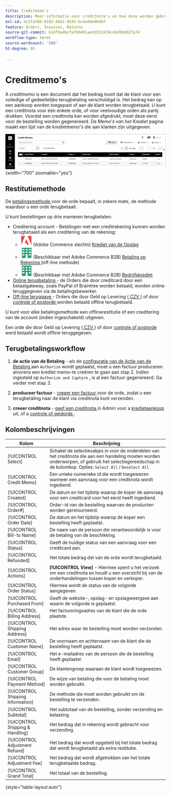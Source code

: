 ```yaml
---
title: Creditmemo's
description: Meer informatie over creditnota's en hoe deze worden gebruikt om een gedeeltelijke of volledige terugbetaling uit te geven.
exl-id: dc2faf86-0182-4661-9543-bc6e00e06dbf
feature: Orders, Invoices, Returns
source-git-commit: 61df9a4bcfaf09491ae2d353478ceb281082fa74
workflow-type: tm+mt
source-wordcount: '580'
ht-degree: 0%

---
```


# Creditmemo&#39;s

A _creditmemo_ is een document dat het bedrag toont dat de klant voor een volledige of gedeeltelijke terugbetaling verschuldigd is. Het bedrag kan op een aankoop worden toegepast of aan de klant worden terugbetaald. U kunt een creditnota voor één enkele orde, of voor veelvoudige orden als partij drukken. Voordat een creditnota kan worden afgedrukt, moet deze eerst voor de bestelling worden gegenereerd. De _Memo&#39;s van het Krediet_ pagina maakt een lijst van de kredietmemo&#39;s die aan klanten zijn uitgegeven.

![ Memo&#39;s van de Krediet ](./assets/credit-memos.png){width="700" zoomable="yes"}

## Restitutiemethode

De [ betalingsmethode ](payments.md) voor de orde bepaalt, in zekere mate, de methode waardoor u een orde terugbetaalt.

U kunt bestellingen op drie manieren terugbetalen:

- Creditering account - Betalingen met een creditrekening kunnen worden terugbetaald als een creditering van de rekening:
   - ![ Adobe Commerce ](../assets/adobe-logo.svg) (Adobe Commerce slechts) [ Krediet van de Opslag ](../customers/store-credit-using.md)
   - ![ Adobe Commerce B2B ](../assets/b2b.svg) (Beschikbaar met Adobe Commerce B2B) [ Betaling op Rekening ](../b2b/enable-basic-features.md#configure-payment-on-account) (off-line methode)
   - ![ Adobe Commerce B2B ](../assets/b2b.svg) (Beschikbaar met Adobe Commerce B2B) [ Bedrijfskrediet ](../b2b/credit-company.md)
- [ Online terugbetaling ](payments.md#online-payment-methods) - de Orders die door creditcard door een betaalgateway, zoals PayPal of Braintree worden betaald, worden online teruggegeven via de betalingsbewerker.
- [ Off-line teruggave ](payments.md#offline-payment-methods) - Orders die door Geld op Levering ([ CZV ](cash-on-delivery.md)) of door [ controle of postorde ](check-money-order.md) worden betaald offline terugbetaald.

U kunt voor elke betalingsmethode een offlinerestitutie of een creditering van de account (indien ingeschakeld) uitgeven.

Een orde die door Geld op Levering ([ CZV ](cash-on-delivery.md)) of door [ controle of postorde ](check-money-order.md) werd betaald wordt offline teruggegeven.

## Terugbetalingsworkflow

1. **de actie van de Betaling** - als de [ configuratie van de Actie van de Betaling ](credit-memo-create.md#payment-action-setting) aan `Authorize` wordt geplaatst, moet u een factuur produceren alvorens een krediet memo-te creëren te gaan aan stap 2. Indien ingesteld op `Authorize and Capture` , is al een factuur gegenereerd. Ga verder met stap 3.

1. **produceer factuur** - [ creeer een factuur ](invoices.md#create-an-invoice) voor de orde, zodat u een terugbetaling naar de klant via creditnota kunt verzenden.

1. **creeer creditnota** - [ geef een creditnota ](credit-memo-create.md) in Admin voor a [ kredietaankoop ](credit-memo-create.md#issue-a-refund-for-a-credit-purchase) uit, of a [ controle of geldorde ](credit-memo-create.md#issue-an-offline-refund-for-check-or-money-order).

## Kolombeschrijvingen

| Kolom | Beschrijving |
|--- |--- |
| [!UICONTROL Select] | Schakel de selectievakjes in voor de onderdelen van het creditnota die aan een handeling moeten worden onderworpen, of gebruik het selectiegereedschap in de kolomkop. Opties: `Select All` / `Deselect All` |
| [!UICONTROL Credit Memo] | Een unieke numerieke id die wordt toegewezen wanneer een aanvraag voor een creditnota wordt ingediend. |
| [!UICONTROL Created] | De datum en het tijdstip waarop de koper de aanvraag voor een creditcard voor het eerst heeft ingediend. |
| [!UICONTROL Order#] | Order-id van de bestelling waarvan de producten worden geretourneerd. |
| [!UICONTROL Order Date] | De datum en het tijdstip waarop de koper een bestelling heeft geplaatst. |
| [!UICONTROL Bill-to Name] | De naam van de persoon die verantwoordelijk is voor de betaling van de beschikking. |
| [!UICONTROL Status] | Geeft de huidige status van een aanvraag voor een creditcard aan. |
| [!UICONTROL Refunded] | Het totale bedrag dat van de orde wordt terugbetaald. |
| [!UICONTROL Actions] | **[!UICONTROL View]** - Hiermee opent u het verzoek om een creditnota en houdt u een overzicht bij van de onderhandelingen tussen koper en verkoper. |
| [!UICONTROL Order Status] | Hiermee wordt de status van de volgorde aangegeven. |
| [!UICONTROL Purchased From] | Geeft de website-, opslag- en opslagweergave aan waarin de volgorde is geplaatst. |
| [!UICONTROL Billing Address] | Het factureringsadres van de klant die de orde plaatste. |
| [!UICONTROL Shipping Address] | Het adres waar de bestelling moet worden verzonden. |
| [!UICONTROL Customer Name] | De voornaam en achternaam van de klant die de bestelling heeft geplaatst. |
| [!UICONTROL Email] | Het e-mailadres van de persoon die de bestelling heeft geplaatst. |
| [!UICONTROL Customer Group] | De klantengroep waaraan de klant wordt toegewezen. |
| [!UICONTROL Payment Method] | De wijze van betaling die voor de betaling moet worden gebruikt. |
| [!UICONTROL Shipping Information] | De methode die moet worden gebruikt om de bestelling te verzenden. |
| [!UICONTROL Subtotal] | Het subtotaal van de bestelling, zonder verzending en belasting. |
| [!UICONTROL Shipping & Handling] | Het bedrag dat in rekening wordt gebracht voor verzending. |
| [!UICONTROL Adjustment Refund] | Het bedrag dat wordt opgeteld bij het totale bedrag dat wordt terugbetaald als extra restitutie. |
| [!UICONTROL Adjustment Fee] | Het bedrag dat wordt afgetrokken van het totale terugbetaalde bedrag. |
| [!UICONTROL Grand Total] | Het totaal van de bestelling. |

{style="table-layout:auto"}
